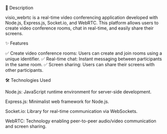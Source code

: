 📌 Description

visio_webrtc is a real-time video conferencing application developed with Node.js, Express.js, Socket.io, and WebRTC. This platform allows users to create video conference rooms, chat in real-time, and easily share their screens.

✨ Features

✅ Create video conference rooms: Users can create and join rooms using a unique identifier.
✅ Real-time chat: Instant messaging between participants in the same room.
✅ Screen sharing: Users can share their screens with other participants.

🛠 Technologies Used

Node.js: JavaScript runtime environment for server-side development.

Express.js: Minimalist web framework for Node.js.

Socket.io: Library for real-time communication via WebSockets.

WebRTC: Technology enabling peer-to-peer audio/video communication and screen sharing.
